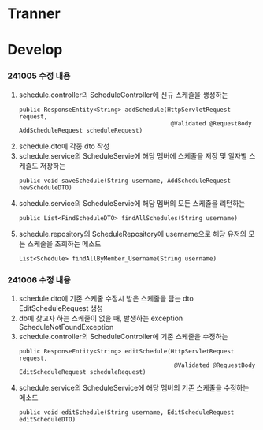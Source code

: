 # Tranner
# Develop 

### 241005 수정 내용
1. schedule.controller의 ScheduleController에 신규 스케줄을 생성하는
   ```
   public ResponseEntity<String> addSchedule(HttpServletRequest request,
                                              @Validated @RequestBody AddScheduleRequest scheduleRequest)
   ```
2. schedule.dto에 각종 dto 작성
3. schedule.service의 ScheduleServie에 해당 멤버에 스케줄을 저장 및 일자별 스케줄도 저장하는
   ```
   public void saveSchedule(String username, AddScheduleRequest newScheduleDTO)
   ```
4. schedule.service의 ScheduleServie에 해당 멤버의 모든 스케줄을 리턴하는
   ```
   public List<FindScheduleDTO> findAllSchedules(String username)
   ```
5. schedule.repository의 ScheduleRepository에 username으로 해당 유저의 모든 스케줄을 조회하는 메소드
   ```
   List<Schedule> findAllByMember_Username(String username)
   ```
### 241006 수정 내용
1. schedule.dto에 기존 스케줄 수정시 받은 스케줄을 담는 dto EditScheduleRequest 생성
2. db에 찾고자 하는 스케줄이 없을 때, 발생하는 exception ScheduleNotFoundException
3. schedule.controller의 ScheduleController에 기존 스케줄을 수정하는
   ```
   public ResponseEntity<String> editSchedule(HttpServletRequest request,
                                               @Validated @RequestBody EditScheduleRequest scheduleRequest)
   ```
4. schedule.service의 ScheduleService에 해당 멤버의 기존 스케줄을 수정하는 메소드
   ```
   public void editSchedule(String username, EditScheduleRequest editScheduleDTO)
   ```